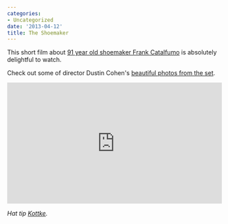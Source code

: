 ```yaml
---
categories:
- Uncategorized
date: '2013-04-12'
title: The Shoemaker
---
```


This short film about <a href="http://vimeo.com/62731783">91 year old shoemaker Frank Catalfumo</a> is absolutely delightful to watch.

Check out some of director Dustin Cohen's <a href="http://dustincohen.com/STORIES/THE-SHOEMAKER/thumbs/">beautiful photos from the set</a>.

<iframe src="https://player.vimeo.com/video/62731783?color=cc0025" width="500" height="281" frameborder="0" webkitAllowFullScreen mozallowfullscreen allowFullScreen></iframe>

<em>Hat tip <a href="http://kottke.org/13/03/the-91-year-old-cobbler">Kottke</a>.</em>